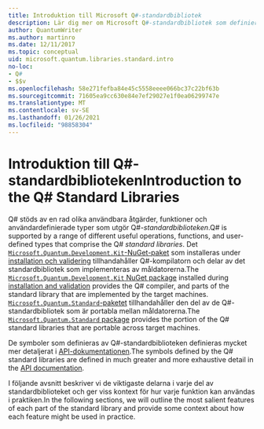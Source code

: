 ```yaml
---
title: Introduktion till Microsoft Q#-standardbibliotek
description: Lär dig mer om Microsoft Q#-standardbibliotek som definierar de åtgärder, funktioner och datatyper som används i kvantprogram.
author: QuantumWriter
ms.author: martinro
ms.date: 12/11/2017
ms.topic: conceptual
uid: microsoft.quantum.libraries.standard.intro
no-loc:
- Q#
- $$v
ms.openlocfilehash: 58e271fefba84e45c5558eeee066bc37c22bf63b
ms.sourcegitcommit: 71605ea9cc630e84e7ef29027e1f0ea06299747e
ms.translationtype: MT
ms.contentlocale: sv-SE
ms.lasthandoff: 01/26/2021
ms.locfileid: "98858304"
---
```

# <a name="introduction-to-the-no-locq-standard-libraries"></a><span data-ttu-id="f54f0-103">Introduktion till Q#-standardbiblioteken</span><span class="sxs-lookup"><span data-stu-id="f54f0-103">Introduction to the Q# Standard Libraries</span></span>

<span data-ttu-id="f54f0-104">Q# stöds av en rad olika användbara åtgärder, funktioner och användardefinierade typer som utgör Q#-*standardbiblioteken*.</span><span class="sxs-lookup"><span data-stu-id="f54f0-104">Q# is supported by a range of different useful operations, functions, and user-defined types that comprise the Q# *standard libraries*.</span></span>
<span data-ttu-id="f54f0-105">Det [`Microsoft.Quantum.Development.Kit`-NuGet-paket](https://www.nuget.org/packages/microsoft.quantum.development.kit) som installeras under [installation och validering](xref:microsoft.quantum.install) tillhandahåller Q#-kompilatorn och delar av det standardbibliotek som implementeras av måldatorerna.</span><span class="sxs-lookup"><span data-stu-id="f54f0-105">The [`Microsoft.Quantum.Development.Kit` NuGet package](https://www.nuget.org/packages/microsoft.quantum.development.kit) installed during [installation and validation](xref:microsoft.quantum.install) provides the Q# compiler, and parts of the standard library that are implemented by the target machines.</span></span>
<span data-ttu-id="f54f0-106">[`Microsoft.Quantum.Standard`-paketet](https://www.nuget.org/packages/microsoft.quantum.standard) tillhandahåller den del av de Q#-standardbibliotek som är portabla mellan måldatorerna.</span><span class="sxs-lookup"><span data-stu-id="f54f0-106">The [`Microsoft.Quantum.Standard` package](https://www.nuget.org/packages/microsoft.quantum.standard) provides the portion of the Q# standard libraries that are portable across target machines.</span></span>

<span data-ttu-id="f54f0-107">De symboler som definieras av Q#-standardbiblioteken definieras mycket mer detaljerat i [API-dokumentationen](xref:microsoft.quantum.apiref-intro).</span><span class="sxs-lookup"><span data-stu-id="f54f0-107">The symbols defined by the Q# standard libraries are defined in much greater and more exhaustive detail in the [API documentation](xref:microsoft.quantum.apiref-intro).</span></span>

<span data-ttu-id="f54f0-108">I följande avsnitt beskriver vi de viktigaste delarna i varje del av standardbiblioteket och ger viss kontext för hur varje funktion kan användas i praktiken.</span><span class="sxs-lookup"><span data-stu-id="f54f0-108">In the following sections, we will outline the most salient features of each part of the standard library and provide some context about how each feature might be used in practice.</span></span>
